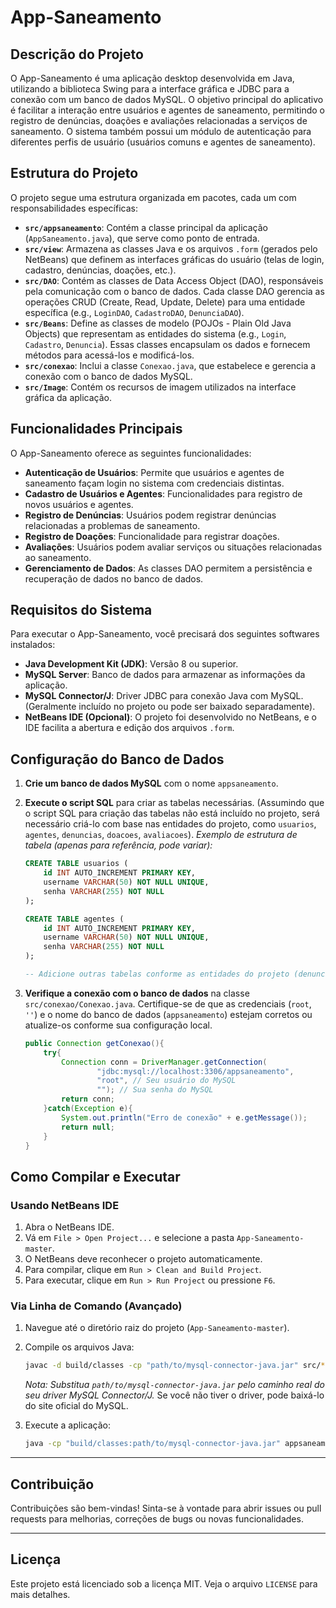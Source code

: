# App-Saneamento

## Descrição do Projeto

O App-Saneamento é uma aplicação desktop desenvolvida em Java, utilizando a biblioteca Swing para a interface gráfica e JDBC para a conexão com um banco de dados MySQL. O objetivo principal do aplicativo é facilitar a interação entre usuários e agentes de saneamento, permitindo o registro de denúncias, doações e avaliações relacionadas a serviços de saneamento. O sistema também possui um módulo de autenticação para diferentes perfis de usuário (usuários comuns e agentes de saneamento).

## Estrutura do Projeto

O projeto segue uma estrutura organizada em pacotes, cada um com responsabilidades específicas:

*   **`src/appsaneamento`**: Contém a classe principal da aplicação (`AppSaneamento.java`), que serve como ponto de entrada.
*   **`src/view`**: Armazena as classes Java e os arquivos `.form` (gerados pelo NetBeans) que definem as interfaces gráficas do usuário (telas de login, cadastro, denúncias, doações, etc.).
*   **`src/DAO`**: Contém as classes de Data Access Object (DAO), responsáveis pela comunicação com o banco de dados. Cada classe DAO gerencia as operações CRUD (Create, Read, Update, Delete) para uma entidade específica (e.g., `LoginDAO`, `CadastroDAO`, `DenunciaDAO`).
*   **`src/Beans`**: Define as classes de modelo (POJOs - Plain Old Java Objects) que representam as entidades do sistema (e.g., `Login`, `Cadastro`, `Denuncia`). Essas classes encapsulam os dados e fornecem métodos para acessá-los e modificá-los.
*   **`src/conexao`**: Inclui a classe `Conexao.java`, que estabelece e gerencia a conexão com o banco de dados MySQL.
*   **`src/Image`**: Contém os recursos de imagem utilizados na interface gráfica da aplicação.

## Funcionalidades Principais

O App-Saneamento oferece as seguintes funcionalidades:

*   **Autenticação de Usuários**: Permite que usuários e agentes de saneamento façam login no sistema com credenciais distintas.
*   **Cadastro de Usuários e Agentes**: Funcionalidades para registro de novos usuários e agentes.
*   **Registro de Denúncias**: Usuários podem registrar denúncias relacionadas a problemas de saneamento.
*   **Registro de Doações**: Funcionalidade para registrar doações.
*   **Avaliações**: Usuários podem avaliar serviços ou situações relacionadas ao saneamento.
*   **Gerenciamento de Dados**: As classes DAO permitem a persistência e recuperação de dados no banco de dados.

## Requisitos do Sistema

Para executar o App-Saneamento, você precisará dos seguintes softwares instalados:

*   **Java Development Kit (JDK)**: Versão 8 ou superior.
*   **MySQL Server**: Banco de dados para armazenar as informações da aplicação.
*   **MySQL Connector/J**: Driver JDBC para conexão Java com MySQL. (Geralmente incluído no projeto ou pode ser baixado separadamente).
*   **NetBeans IDE (Opcional)**: O projeto foi desenvolvido no NetBeans, e o IDE facilita a abertura e edição dos arquivos `.form`.

## Configuração do Banco de Dados

1.  **Crie um banco de dados MySQL** com o nome `appsaneamento`.
2.  **Execute o script SQL** para criar as tabelas necessárias. (Assumindo que o script SQL para criação das tabelas não está incluído no projeto, será necessário criá-lo com base nas entidades do projeto, como `usuarios`, `agentes`, `denuncias`, `doacoes`, `avaliacoes`).
    *Exemplo de estrutura de tabela (apenas para referência, pode variar):*

    ```sql
    CREATE TABLE usuarios (
        id INT AUTO_INCREMENT PRIMARY KEY,
        username VARCHAR(50) NOT NULL UNIQUE,
        senha VARCHAR(255) NOT NULL
    );

    CREATE TABLE agentes (
        id INT AUTO_INCREMENT PRIMARY KEY,
        username VARCHAR(50) NOT NULL UNIQUE,
        senha VARCHAR(255) NOT NULL
    );

    -- Adicione outras tabelas conforme as entidades do projeto (denuncias, doacoes, avaliacoes)
    ```

3.  **Verifique a conexão com o banco de dados** na classe `src/conexao/Conexao.java`. Certifique-se de que as credenciais (`root`, `''`) e o nome do banco de dados (`appsaneamento`) estejam corretos ou atualize-os conforme sua configuração local.

    ```java
    public Connection getConexao(){
        try{
            Connection conn = DriverManager.getConnection(
                    "jdbc:mysql://localhost:3306/appsaneamento",
                    "root", // Seu usuário do MySQL
                    ""); // Sua senha do MySQL
            return conn;
        }catch(Exception e){
            System.out.println("Erro de conexão" + e.getMessage());
            return null;
        }
    }
    ```

## Como Compilar e Executar

### Usando NetBeans IDE

1.  Abra o NetBeans IDE.
2.  Vá em `File > Open Project...` e selecione a pasta `App-Saneamento-master`.
3.  O NetBeans deve reconhecer o projeto automaticamente.
4.  Para compilar, clique em `Run > Clean and Build Project`.
5.  Para executar, clique em `Run > Run Project` ou pressione `F6`.

### Via Linha de Comando (Avançado)

1.  Navegue até o diretório raiz do projeto (`App-Saneamento-master`).
2.  Compile os arquivos Java:
    ```bash
    javac -d build/classes -cp "path/to/mysql-connector-java.jar" src/**/*.java
    ```
    *Nota: Substitua `path/to/mysql-connector-java.jar` pelo caminho real do seu driver MySQL Connector/J.* Se você não tiver o driver, pode baixá-lo do site oficial do MySQL.

3.  Execute a aplicação:
    ```bash
    java -cp "build/classes:path/to/mysql-connector-java.jar" appsaneamento.AppSaneamento
    ```

---

## Contribuição

Contribuições são bem-vindas! Sinta-se à vontade para abrir issues ou pull requests para melhorias, correções de bugs ou novas funcionalidades.

---

## Licença

Este projeto está licenciado sob a licença MIT. Veja o arquivo `LICENSE` para mais detalhes. 



